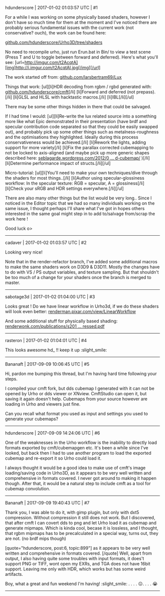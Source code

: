 hdunderscore | 2017-01-02 01:03:57 UTC | #1

For a while I was working on some physically based shaders, however I don't have so much time for them at the moment and I've noticed there are probably serious fundamental issues with the current work (not conservative? ouch), the work can be found here:

[github.com/hdunderscore/Urho3D/tree/shaders](https://github.com/hdunderscore/Urho3D/tree/shaders)

No need to recompile urho, just run Erun.bat in Bin/ to view a test scene (Press T and U to toggle between forward and deferred). Here's what you'll see:
[url=http://imgur.com/t2AcqtA][img]http://i.imgur.com/t2AcqtAl.jpg[/img][/url]

The work started off from: [github.com/larsbertram69/Lux](https://github.com/larsbertram69/Lux) 

Things that work:
[ul][li]HDR decoding from rgbm / rgbd generated with: [github.com/hdunderscore/cmft](https://github.com/hdunderscore/cmft)[/li]
[li]Forward and deferred (not prepass).[/li]
[li]GLSL and HLSL with hacktastic macros.[/li]
[li]IBL[/li][/ul]

There may be some other things hidden in there that could be salvaged.

If I had time I would:
[ul][li]Re-write the lux related source into a something more like what Epic demonstrated in their presentation (have brdf and specular contribution code separated so that they could be easily swapped out), and probably pick up some other things such as metalness-roughness and the optimisations they highlighted. Ideally during this process conservativeness would be achieved.[/li]
[li]Rework the lights, adding support for more variety[/li]
[li]Fix the parallax corrected cubemapping to not be locked to axis-aligned (and maybe pick up more generic shapes described here: [seblagarde.wordpress.com/2012/0 ... d-cubemap/](https://seblagarde.wordpress.com/2012/09/29/image-based-lighting-approaches-and-parallax-corrected-cubemap/) )[/li]
[li]Determine performance impact of structs.[/li][/ul]

Micro-tutorial:
[ul][li]You'll need to make your own techniques/dive through the shaders for most things..[/li]
[li]Author using specular-glossiness workflow: In the specular texture: RGB = specular, A = glossiness[/li]
[li]Check your sRGB and HDR settings everywhere.[/li][/ul]

There are also many other things but the list would be very long.. Since I noticed in the Editor topic that we had so many individuals working on the same issue, I thought perhaps I'll share what I've got in hopes others interested in the same goal might step in to add to/salvage from/scrap the work here !

Good luck o>

-------------------------

cadaver | 2017-01-02 01:03:57 UTC | #2

Looking very nice!

Note that in the render-refactor branch, I've added some additional macros to make the same shaders work on D3D9 & D3D11. Mostly the changes have to do with VS / PS output variables, and texture sampling. But that shouldn't be too much of a change for your shaders once the branch is merged to master.

-------------------------

sabotage3d | 2017-01-02 01:04:00 UTC | #3

Looks great ! Do we have linear workflow in Urho3d, if we do these shaders will look even better: [renderman.pixar.com/view/LinearWorkflow](http://renderman.pixar.com/view/LinearWorkflow)

And some additional stuff for physically based shading: [renderwonk.com/publications/s201 ... ressed.pdf](http://renderwonk.com/publications/s2010-shading-course/snow/sigg2010_physhadcourse_ILM_slides.compressed.pdf)

-------------------------

rasteron | 2017-01-02 01:04:01 UTC | #4

This looks awesome hd_ !! keep it up :slight_smile:

-------------------------

Bananaft | 2017-09-09 10:06:45 UTC | #5

Hi, pardon me bumping this thread, but I'm having hard time following your steps.

I compiled your cmft fork, but dds cubemap I generated with it can not be opened by Urho or dds viewer or XNview. CmftStudio can open it, but saving it again doesn't help. Cubemaps from your source however are loading in Urho and viewers just fine.

Can you recall what format you used as input and settings you used to generate your cubemaps?

-------------------------

hdunderscore | 2017-09-09 14:24:06 UTC | #6

One of the weaknesses in the Urho workflow is the inability to directly load formats exported by cmft/cubemapgen etc. It's been a while since I've looked, but back then I had to use another program to load the exported cubemap and re-export it so Urho could load it.

I always thought it would be a good idea to make use of cmft's image loading/saving code in Urho3D, as it appears to be very well written and comprehensive in formats covered. I never got around to making it happen though. After that, it would be a natural step to include cmft as a tool for cubemap convolution.

-------------------------

Bananaft | 2017-09-09 19:40:43 UTC | #7

Thank you, I was able to do it, with gimp plugin, but only with dxt5 compression. Without compression it still does not work.
But I discovered, that after cmft I can covert dds to png and let Urho load it as cubemap and generate mipmaps. Which is kinda cool, becase it is lossless, and I thought, that rgbm mipmaps has to be precalculated in a special way, turns out, they are not. (no brdf mips though)

[quote="hdunderscore, post:6, topic:899"]
as it appears to be very well written and comprehensive in formats covered.
[/quote]
Well, apart from output, I also having quite some troubles with input formats, it does't support PNG or TIFF, wont open my EXRs, and TGA  does not have 16bit support. Leaving me only with HDR, which works but has some weird artifacts.

Boy, what a great and fun weekend I'm having! :slight_smile: .   .   .   .    :confounded:.   .   .   .    :sob:

-------------------------

